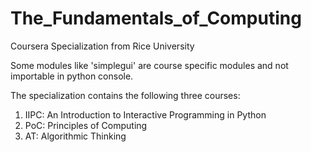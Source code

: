 # The_Fundamentals_of_Computing
Coursera Specialization <The Fundamentals of Computing> from Rice University  
  
Some modules like 'simplegui' are course specific modules and not importable
in python console.

The specialization contains the following three courses:  

1. IIPC: An Introduction to Interactive Programming in Python
2. PoC: Principles of Computing
3. AT: Algorithmic Thinking